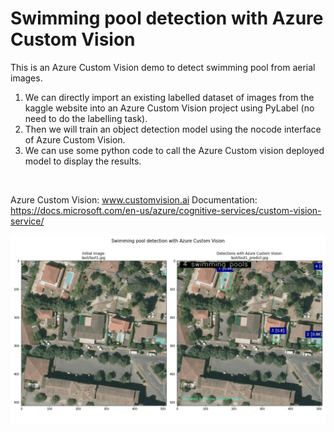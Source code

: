 # Swimming pool detection with Azure Custom Vision

This is an Azure Custom Vision demo to detect swimming pool from aerial images.

1. We can directly import an existing labelled dataset of images from the kaggle website into an Azure Custom Vision project using PyLabel (no need to do the labelling task).<br>
2. Then we will train an object detection model using the nocode interface of Azure Custom Vision.<br>
3. We can use some python code to call the Azure Custom vision deployed model to display the results.<br>
<br>

Azure Custom Vision: www.customvision.ai
Documentation: https://docs.microsoft.com/en-us/azure/cognitive-services/custom-vision-service/
<br>

<img src="animatedgif.gif">

